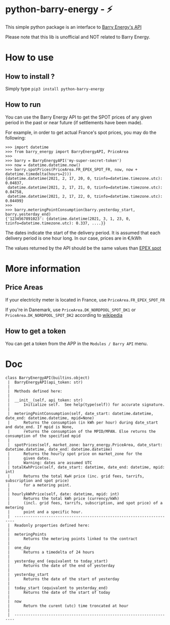 # python-barry-energy - ⚡
This simple python package is an interface to [Barry Energy's API](https://developer.barry.energy/)

Please note that this lib is unofficial and NOT related to Barry Energy.

# How to use
## How to install ?
Simply type `pip3 install python-barry-energy`

## How to run
You can use the Barry Energy API to get the SPOT prices of any given period
in the past or near future (if settlements have been made).

For example, in order to get actual France's spot prices, you may do the following:
```python3
>>> import datetime
>>> from barry_energy import BarryEnergyAPI, PriceArea
>>>
>>> barry = BarryEnergyAPI('my-super-secret-token')
>>> now = datetime.datetime.now()
>>> barry.spotPrices(PriceArea.FR_EPEX_SPOT_FR, now, now + datetime.timedelta(hours=2)))
{datetime.datetime(2021, 2, 17, 20, 0, tzinfo=datetime.timezone.utc): 0.04837,
 datetime.datetime(2021, 2, 17, 21, 0, tzinfo=datetime.timezone.utc): 0.04758,
 datetime.datetime(2021, 2, 17, 22, 0, tzinfo=datetime.timezone.utc): 0.04499}
>>>
>>> barry.meteringPointConsumption(barry.yesterday_start, barry.yesterday_end)
{'1234567891023': {datetime.datetime(2021, 3, 1, 23, 0, tzinfo=datetime.timezone.utc): 0.337, ....}}
```
The dates indicate the start of the delivery period. It is assumed that each delivery period is one hour long. In our case, prices are in €/kWh

The values returned by the API should be the same values than [EPEX spot](https://www.epexspot.com/en/market-data)

# More information
## Price Areas
If your electricity meter is located in France, use `PriceArea.FR_EPEX_SPOT_FR`

If you're in Danemark, use `PriceArea.DK_NORDPOOL_SPOT_DK1` or `PriceArea.DK_NORDPOOL_SPOT_DK2` according to [wikipedia](https://en.wikipedia.org/wiki/Electricity_price_area)

## How to get a token
You can get a token from the APP in the `Modules / Barry API` menu.

# Doc
```
class BarryEnergyAPI(builtins.object)
 |  BarryEnergyAPI(api_token: str)
 |  
 |  Methods defined here:
 |  
 |  __init__(self, api_token: str)
 |      Initialize self.  See help(type(self)) for accurate signature.
 |  
 |  meteringPointConsumption(self, date_start: datetime.datetime, date_end: datetime.datetime, mpid=None)
 |      Returns the consumption (in kWh per hour) during date_start and date_end. If mpid is None,
 |      returns the consumption of the MPID/MPAN. Else returns the consumption of the specified mpid
 |  
 |  spotPrices(self, market_zone: barry_energy.PriceArea, date_start: datetime.datetime, date_end: datetime.datetime)
 |      Returns the hourly spot price on market_zone for the
 |      given dates.
 |      Warning: dates are assumed UTC
 | totalKwhPrice(self, date_start: datetime, date_end: datetime, mpid: int)
 |      Returns the total KwH price (inc. grid fees, tarrifs, subscription and spot price)
 |      for a metering point.
 |  
 | hourlykWhPrice(self, date: datetime, mpid: int)
 |      Returns the total kWh price (currency/kWh)
 |      (incl. grid fees, tarrifs, subscription, and spot price) of a metering
 |      point and a specific hour.
 |  ----------------------------------------------------------------------
 |  Readonly properties defined here:
 |  
 |  meteringPoints
 |      Returns the metering points linked to the contract
 |  
 |  one_day
 |      Returns a timedelta of 24 hours
 |  
 |  yesterday_end (equivalent to today_start)
 |      Returns the date of the end of yesterday
 |  
 |  yesterday_start 
 |      Returns the date of the start of yesterday
 |
 |  today_start (equivalent to yesterday_end)
 |      Returns the date of the start of today
 |
 |  now
 |      Return the curent (utc) time troncated at hour
 |  
 |  ----------------------------------------------------------------------
 ```
